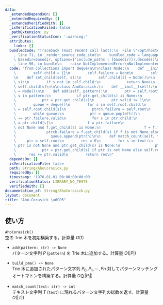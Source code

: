 ```yaml
---
data:
  _extendedDependsOn: []
  _extendedRequiredBy: []
  _extendedVerifiedWith: []
  _isVerificationFailed: false
  _pathExtension: py
  _verificationStatusIcon: ':warning:'
  attributes:
    links: []
  bundledCode: "Traceback (most recent call last):\n  File \"/opt/hostedtoolcache/Python/3.9.6/x64/lib/python3.9/site-packages/onlinejudge_verify/documentation/build.py\"\
    , line 71, in _render_source_code_stat\n    bundled_code = language.bundle(stat.path,\
    \ basedir=basedir, options={'include_paths': [basedir]}).decode()\n  File \"/opt/hostedtoolcache/Python/3.9.6/x64/lib/python3.9/site-packages/onlinejudge_verify/languages/python.py\"\
    , line 96, in bundle\n    raise NotImplementedError\nNotImplementedError\n"
  code: "from collections import deque\n\n\nclass Node:\n    def __init__(self):\n\
    \        self.child = {}\n        self.failure = None\n        self.valid = 0\n\
    \n    def set_child(self, s):\n        self.child[s] = Node()\n\n    def get_child(self,\
    \ s):\n        if s not in self.child:\n            return None\n        return\
    \ self.child[s]\n\n\nclass AhoCorasick:\n    def __init__(self):\n        self.root\
    \ = Node()\n\n    def add(self, pattern):\n        ptr = self.root\n        for\
    \ s in pattern:\n            if ptr.get_child(s) is None:\n                ptr.set_child(s)\n\
    \            ptr = ptr.get_child(s)\n        ptr.valid += 1\n\n    def build_pma(self):\n\
    \        queue = deque()\n        for s in self.root.child:\n            ptrch\
    \ = self.root.child[s]\n            ptrch.failure = self.root\n            queue.append(ptrch)\n\
    \        while queue:\n            ptr = queue.popleft()\n            ptr.valid\
    \ += ptr.failure.valid\n            for s in ptr.child:\n                ptrch\
    \ = ptr.child[s]\n                f = ptr.failure\n                while f is\
    \ not None and f.get_child(s) is None:\n                    f = f.failure\n  \
    \              ptrch.failure = f.get_child(s) if f is not None else self.root\n\
    \                queue.append(ptrch)\n\n    def match_count(self, text):\n   \
    \     ptr = self.root\n        res = 0\n        for s in text:\n            while\
    \ ptr is not None and ptr.get_child(s) is None:\n                ptr = ptr.failure\n\
    \            ptr = ptr.get_child(s) if ptr is not None else self.root\n      \
    \      res += ptr.valid\n        return res\n"
  dependsOn: []
  isVerificationFile: false
  path: String/AhoCorasick.py
  requiredBy: []
  timestamp: '1970-01-01 00:00:00+00:00'
  verificationStatus: LIBRARY_NO_TESTS
  verifiedWith: []
documentation_of: String/AhoCorasick.py
layout: document
title: "Aho-Corasick \u6CD5"
---
```


## 使い方
`AhoCorasick()`  
空の Trie 木を初期構築する。計算量 $O(1)$

- `add(pattern: str) -> None`  
パターン文字列 $P$ (`pattern`) を Trie 木に追加する。計算量 $O(|P|)$

- `build_pma() -> None`  
Trie 木に追加されたパターン文字列 $P_0, P_1, \cdots, Pn$ 対してパターンマッチングオートマトンを構築する。計算量 $O(\sum |P_i|)$

- `match_count(text: str) -> int`  
テキスト文字列 $T$ (`text`) に現れるパターン文字列の総数を返す。計算量 $O(|T|)$
